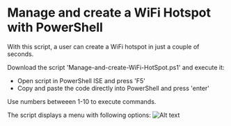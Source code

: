 # Manage and create  a WiFi Hotspot with PowerShell

With this script, a user can create a WiFi hotspot in just a couple of seconds.

Download the script 'Manage-and-create-WiFi-HotSpot.ps1' and execute it:
- Open script in PowerShell ISE and press 'F5'
- Copy and paste the code directly into PowerShell and press 'enter'

Use numbers betweeen 1-10 to execute commands.

The script displays a menu with following options:
![Alt text](http://i.imgur.com/8vEzopH.png "Menu")
